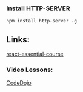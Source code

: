 ### Install HTTP-SERVER
    npm install http-server -g


## Links:
[react-essential-course](https://github.com/krambertech/react-essential-course)
### Video Lessons:
[CodeDojo](https://www.youtube.com/watch?v=8FCDPoRgNsk&list=PLqHlAwsJRxAONt5CnjMMeKdYGv1CDRUOl&index=1)